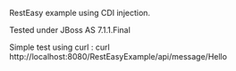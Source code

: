 RestEasy example using CDI injection.

Tested under JBoss AS 7.1.1.Final

Simple test using curl : curl http://localhost:8080/RestEasyExample/api/message/Hello 
